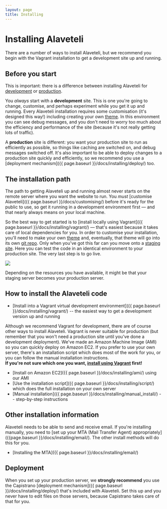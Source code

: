 ```yaml
---
layout: page
title: Installing
---
```


# Installing Alaveteli

<p class="lead">
  There are a number of ways to install Alaveteli, but we recommend
  you begin with the Vagrant installation to get a development
  site up and running.
</p>

## Before you start

This is important: there is a difference between installing Alaveteli for
<a href="{{ page.baseurl }}/docs/glossary/#development" class="glossary__link">development</a> or
<a href="{{ page.baseurl }}/docs/glossary/#production" class="glossary__link">production</a>.

You *always* start with a **development** site. This is one you're going to change, customise, and
perhaps experiment while you get it up and running. Every Alaveteli installation requires some customisation (it's designed this way!)
including creating your own 
<a href="{{ page.baseurl }}/docs/glossary/#theme" class="glossary__link">theme</a>. In this environment you can see debug messages, and you don't need to
worry too much about the efficiency and performance of the site (because it's
not really getting lots of traffic).

A **production** site is different: you want your production site to run as
efficiently as possible, so things like caching are switched on, and debug
messages switched off. It's also important to be able to deploy changes to a
production site quickly and efficiently, so we recommend you use a
[deployment mechanism]({{ page.baseurl }}/docs/installing/deploy/) too.

## The installation path

The path to getting Alaveteli up and running almost never starts
on the remote server where you want the website to run. You _must_
[customise Alaveteli]({{ page.baseurl }}/docs/customising/) before it's ready for the public to use, so get
it running in a development environment first — and that nearly always
means on your local machine.

So the best way to get started is to 
[install locally using Vagrant]({{ page.baseurl }}/docs/installing/vagrant/)
— that's easiest because it takes care of local dependencies for you.
In order to customise your installation, you'll need to make your own
<a href="{{ page.baseurl }}/docs/glossary/#theme"  class="glossary__link">theme</a>
and, eventually, that theme will go into its own
<a href="{{ page.baseurl}}/docs/glossary/#git" class="glossary__link">git
repo</a>. Only when you've got this far can you move onto a
<a href="{{ page.baseurl}}/docs/glossary/#staging" class="glossary__link">staging site</a>.
Here you can test the code in an identical environment to your production site.
The very last step is to go live.

<img src="{{page.baseurl}}/assets/img/alaveteli-install-path.svg" />

Depending on the resources you have available, it might be that your staging server becomes your production server.

## How to install the Alaveteli code

* [Install into a Vagrant virtual development environment]({{ page.baseurl }}/docs/installing/vagrant/)
  -- the easiest way to get a development version up and running

<div class="attention-box info">
    Although we recommend Vagrant for development, there are of course other ways
    to install Alaveteli. Vagrant is never suitable for production (but remember
    that you won't need a production site until you've done a development
    deployment). We've made an Amazon Machine Image (AMI) so you can quickly
    deploy on Amazon EC2. If you prefer to use your own server, there's an
    installation script which does most of the work for you, or you can follow
    the manual installation instructions.
</div>
<div class="attention-box helpful-hint">
    <strong>
      If you're not sure which one you want,
      <a href="{{ page.baseurl }}/docs/installing/vagrant/">install using
      Vagrant</a> first!
    </strong>
</div>

* [Install on Amazon EC2]({{ page.baseurl }}/docs/installing/ami/) using our AMI
* [Use the installation script]({{ page.baseurl }}/docs/installing/script/) which does the full installation on your own server
* [Manual installation]({{ page.baseurl }}/docs/installing/manual_install/) -- step-by-step instructions

<!--
If you're setting up a development server on MacOS X, we've also got
[MacOS installation instructions]({{ page.baseurl }}/docs/installing/macos/).
-->

## Other installation information

Alaveteli needs to be able to send and receive email. If you're installing
manually, you need to
[set up your MTA (Mail Transfer Agent) appropriately]({{page.baseurl }}/docs/installing/email/).
The other install methods will do this for you.

* [Installing the MTA]({{ page.baseurl }}/docs/installing/email/)

## Deployment

When you set up your production server, we **strongly recommend** you
use the Capistrano [deployment mechanism]({{ page.baseurl }}/docs/installing/deploy/)
that's included with Alaveteli. Set this up and you never have to edit files on
those servers, because Capistrano takes care of that for you.
